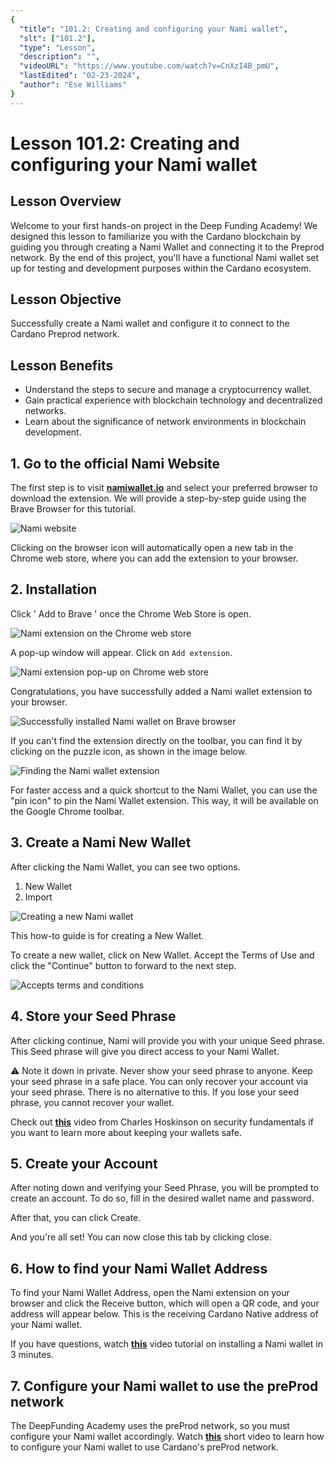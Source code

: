 ```yaml
---
{
  "title": "101.2: Creating and configuring your Nami wallet",
  "slt": ["101.2"],
  "type": "Lesson",
  "description": "",
  "videoURL": "https://www.youtube.com/watch?v=CnXzI4B_pmU",
  "lastEdited": "02-23-2024",
  "author": "Ese Williams"
}
---
```


# Lesson 101.2: Creating and configuring your Nami wallet

## Lesson Overview

Welcome to your first hands-on project in the Deep Funding Academy! We designed this lesson to familiarize you with the Cardano blockchain by guiding you through creating a Nami Wallet and connecting it to the Preprod network. By the end of this project, you'll have a functional Nami wallet set up for testing and development purposes within the Cardano ecosystem.

## Lesson Objective

Successfully create a Nami wallet and configure it to connect to the Cardano Preprod network.

## Lesson Benefits

- Understand the steps to secure and manage a cryptocurrency wallet.
- Gain practical experience with blockchain technology and decentralized networks.
- Learn about the significance of network environments in blockchain development.

## 1. Go to the official Nami Website

The first step is to visit **[namiwallet.io](https://www.namiwallet.io/)** and select your preferred browser to download the extension. We will provide a step-by-step guide using the Brave Browser for this tutorial.

![Nami website](/namisite-screenshot.png)

Clicking on the browser icon will automatically open a new tab in the Chrome web store, where you can add the extension to your browser.

## 2. Installation

Click ' Add to Brave ' once the Chrome Web Store is open.

![Nami extension on the Chrome web store](/chromestore-nami.png)

A pop-up window will appear. Click on `Add extension`.

![Nami extension pop-up on Chrome web store](/chromestore-nami-addextension.png)

Congratulations, you have successfully added a Nami wallet extension to your browser.

![Successfully installed Nami wallet on Brave browser](/nami-success.png)

If you can't find the extension directly on the toolbar, you can find it by clicking on the puzzle icon, as shown in the image below.

![Finding the Nami wallet extension](/nami-under-puzzle-icon.png)

For faster access and a quick shortcut to the Nami Wallet, you can use the "pin icon" to pin the Nami Wallet extension. This way, it will be available on the Google Chrome toolbar.

## 3. Create a Nami New Wallet

After clicking the Nami Wallet, you can see two options.

1. New Wallet
2. Import

![Creating a new Nami wallet](/new-nami-wallet.png)

This how-to guide is for creating a New Wallet.

To create a new wallet, click on New Wallet. Accept the Terms of Use and click the "Continue" button to forward to the next step.

![Accepts terms and conditions](/nami-terms-n-conditions.png)

## 4. Store your Seed Phrase

After clicking continue, Nami will provide you with your unique Seed phrase. This Seed phrase will give you direct access to your Nami Wallet.

⚠️ Note it down in private. Never show your seed phrase to anyone. Keep your seed phrase in a safe place. You can only recover your account via your seed phrase. There is no alternative to this. If you lose your seed phrase, you cannot recover your wallet.

Check out **[this](https://youtu.be/heilPdATpMk)** video from Charles Hoskinson on security fundamentals if you want to learn more about keeping your wallets safe.

## 5. Create your Account

After noting down and verifying your Seed Phrase, you will be prompted to create an account. To do so, fill in the desired wallet name and password.

After that, you can click Create.

And you're all set! You can now close this tab by clicking close.

## 6. How to find your Nami Wallet Address

To find your Nami Wallet Address, open the Nami extension on your browser and click the Receive button, which will open a QR code, and your address will appear below. This is the receiving Cardano Native address of your Nami wallet.

If you have questions, watch **[this](https://youtu.be/WM7j-Kmy7LA)** video tutorial on installing a Nami wallet in 3 minutes.

## 7. Configure your Nami wallet to use the preProd network

The DeepFunding Academy uses the preProd network, so you must configure your Nami wallet accordingly. Watch **[this](https://youtu.be/pjdXKsRXtzw)** short video to learn how to configure your Nami wallet to use Cardano's preProd network.

